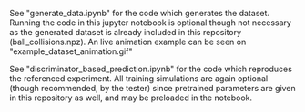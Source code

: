 See "generate_data.ipynb" for the code which generates the dataset. Running the code in this jupyter notebook is optional though not necessary as the generated dataset is already included in this repository (ball_collisions.npz). An live animation example can be seen on "example_dataset_animation.gif"

See "discriminator_based_prediction.ipynb" for the code which reproduces the referenced experiment. All training simulations are again optional (though recommended, by the tester) since pretrained parameters are given in this repository as well, and may be preloaded in the notebook.
